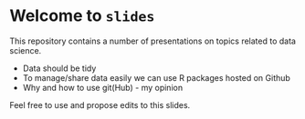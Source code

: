 # Welcome to `slides`

This repository contains a number of presentations on topics related to data science.

- Data should be tidy
- To manage/share data easily we can use R packages hosted on Github
- Why and how to use git(Hub) - my opinion

Feel free to use and propose edits to this slides.

